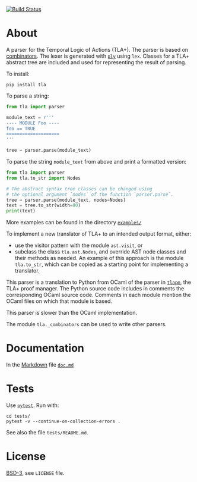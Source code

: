 [![Build Status][build_img]][ci]


About
=====

A parser for the Temporal Logic of Actions (TLA+). The parser is based on
[combinators](https://en.wikipedia.org/wiki/Parser_combinator).
The lexer is generated with [`ply`](https://pypi.org/project/ply)
using `lex`. Classes for a TLA+ abstract tree are included and used for
representing the result of parsing.

To install:

```shell
pip install tla
```

To parse a string:

```python
from tla import parser

module_text = r'''
---- MODULE Foo ----
foo == TRUE
====================
'''

tree = parser.parse(module_text)
```


To parse the string `module_text` from above and print a formatted version:

```python
from tla import parser
from tla.to_str import Nodes

# The abstract syntax tree classes can be changed using
# the optional argument `nodes` of the function `parser.parse`.
tree = parser.parse(module_text, nodes=Nodes)
text = tree.to_str(width=80)
print(text)
```

More examples can be found in the directory [`examples/`](
    https://github.com/tlaplus/tla_python/blob/main/examples/)

To implement a new translator of TLA+ to an intended output format, either:
- use the visitor pattern with the module `ast.visit`, or
- subclass the class `tla.ast.Nodes`, and override AST node classes
  and their methods as needed. An example of this approach is the module
  `tla.to_str`, which can be copied as a starting point for implementing
  a translator.


This parser is a translation to Python from OCaml of the parser in
[`tlapm`](https://github.com/tlaplus/tlapm/), the TLA+ proof manager.
The Python source code includes in comments the corresponding OCaml source code.
Comments in each module mention the OCaml files on which that module is based.

This parser is slower than the OCaml implementation.

The module `tla._combinators` can be used to write other parsers.


Documentation
=============

In the [Markdown](https://en.wikipedia.org/wiki/Markdown) file
[`doc.md`](https://github.com/tlaplus/tla_python/blob/main/doc.md)


Tests
=====

Use [`pytest`](https://pypi.org/project/pytest). Run with:

```shell
cd tests/
pytest -v --continue-on-collection-errors .
```

See also the file `tests/README.md`.


License
=======
[BSD-3](https://opensource.org/licenses/BSD-3-Clause), see `LICENSE` file.


[build_img]: https://github.com/tlaplus/tla_python/actions/workflows/main.yml/badge.svg?branch=main
[ci]: https://github.com/tlaplus/tla_python/actions
